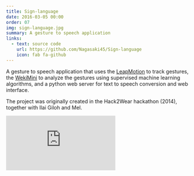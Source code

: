 ```yaml
---
title: Sign-language
date: 2016-03-05 00:00
order: 07
img: sign-language.jpg
summary: A gesture to speech application
links:
  - text: source code
    url: https://github.com/Nagasaki45/Sign-language
    icon: fab fa-github
---
```


A gesture to speech application that uses the
[LeapMotion](http://www.leapmotion.com/) to track gestures, the
[WekiMini](http://www.wekinator.org/) to analyze the gestures using
supervised machine learning algorithms, and a python web server for text
to speech conversion and web interface.

The project was originally created in the Hack2Wear hackathon (2014),
together with Ilai Giloh and Mel.

<div class="youtube youtube-16x9">
<iframe src="https://www.youtube.com/embed/x6i9gXS5VEQ" allowfullscreen seamless frameBorder="0"></iframe>
</div>
